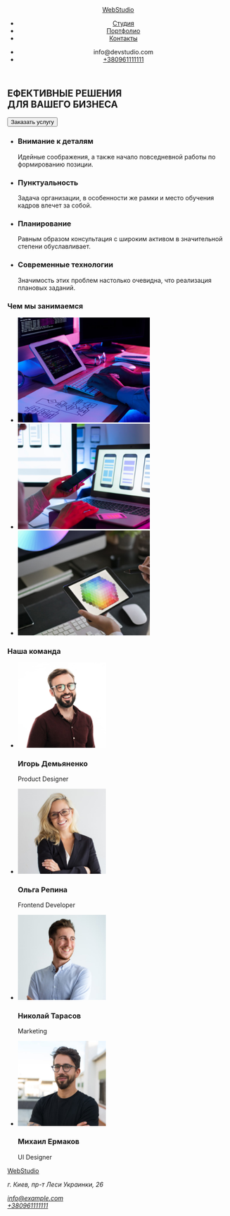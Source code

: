 <!DOCTYPE html>
<html lang="en">
<head>
    <meta charset="UTF-8">
    <meta http-equiv="X-UA-Compatible" content="IE=edge">
    <meta name="viewport" content="width=device-width, initial-scale=1.0">
    <title>Document</title>
</head>
<body>
    <!--ВЕРХНЯЯ ЛИНИЯ-->
    <header>
        <nav>
        <a href="WebStudio">WebStudio</a>
            <ul>
                <li><a href="">Студия</a></li>
                <li><a href="">Портфолио</a></li>
                <li><a href="">Контакты</a></li>
            </ul>
        </nav>
        <ul>
            <li><a href="info@devstudio.com"></a>info@devstudio.com</li>
            <li><a href="+380961111111">+380961111111</a></li>
        </ul>
    </header>
    <main>
        <!--УКАЗАТЕЛИ-->
        <section>
                <h1>ЕФЕКТИВНЫЕ РЕШЕНИЯ<br /> ДЛЯ ВАШЕГО БИЗНЕСА</h1>
                <button type="button">Заказать услугу</button>
        </section>
        <!--ОСОБЕННОСТИ-->
    <section>
    <ul>
        <li>
          <h3>Внимание к деталям</h3>
          <p>Идейные соображения, а также начало повседневной работы по формированию позиции.</p>
        </li>
    </ul>
    <ul>
        <li>
            <h3>Пунктуальность</h3>
            <p>Задача организации, в особенности же рамки и место обучения кадров влечет за собой.</p>
        </li>
    </ul>
    <ul>
        <li>
            <h3>Планирование</h3>
            <p>Равным образом консультация с широким активом в значительной степени обуславливает.</p>
        </li>
    </ul>
    <ul>
        <li>
            <h3>Современные технологии</h3>
            <p>Значимость этих проблем настолько очевидна, что реализация плановых заданий.</p>
        </li>
    </ul>
    </section>
    <!--ЧЕМ МЫ ЗАНИМАЕМСЯ-->
    <section>
                <h3>Чем мы занимаемся</h3>           
                <ul>
                    <li><img src="/images/image1.png" width="300" alt="печатаем"></li>
                    <li><img src="/images/image2.png" width="300" alt="держим телефон"></li>
                    <li><img src="/images/image3.png" width="300" alt="держим планшет"></li>         
                </ul>
    </section>
    <!--НАША КОМАНДА-->
    <section>
        <div>
        <h3>Наша команда</h3>
        <ul>
            <li>
                <img src="/images/product_designer.jpg" width="200" alt="product designer">
                <h3>Игорь Демьяненко</h3><p>Product Designer</p>
            </li>
            <li>
                <img src="/images/Frontend_Developer.jpg" width="200" alt="Frontend Developer">
                <h3>Ольга Репина</h3><p>Frontend Developer</p>
            </li>
            <li>
                <img src="/images/Marketing.jpg" width="200" alt="Marketing">
                <h3>Николай Тарасов</h3><p>Marketing</p>
            </li>
            <li>
                <img src="/images/UI_Designer.jpg" width="200" alt="UI Designer">
                <h3>Михаил Ермаков</h3><p>UI Designer</p>
            </li>
       </ul>
       </div>
    </section>
    </main>
    <footer>
        <a href="WebStudio">WebStudio</a>
        <address>
            <p>г. Киев, пр-т Леси Украинки, 26 <br /></p>
            <a href="info@example.com">info@example.com</a> <br />
            <a href="+380961111111">+380961111111</a>
        </address>
    </footer>
</body>
</html>
